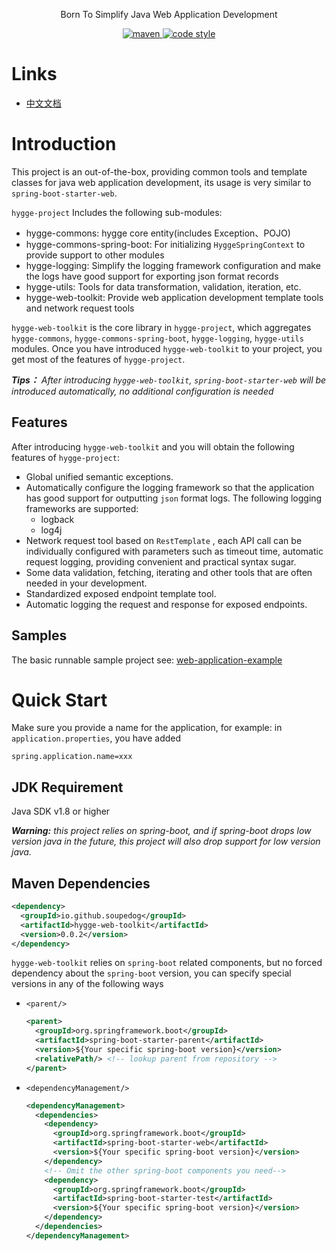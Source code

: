 <p align="center">
  Born To Simplify Java Web Application Development
</p>

<p align="center">
  <a href="https://search.maven.org/search?q=g:io.github.soupedog%20AND%20a:hygge-web-toolkit">
    <img alt="maven" src="https://img.shields.io/maven-central/v/io.github.soupedog/hygge-web-toolkit.svg?style=flat-square">
  </a>

  <a href="https://www.apache.org/licenses/LICENSE-2.0">
    <img alt="code style" src="https://img.shields.io/badge/license-Apache%202-4EB1BA.svg?style=flat-square">
  </a>
</p>

# Links
- [中文文档](https://github.com/soupedog/hygge-project/wiki/Document_ch)

# Introduction

This project is an out-of-the-box, providing common tools and template classes for java web application development, its usage is very similar to ``spring-boot-starter-web``.

``hygge-project`` Includes the following sub-modules:

- hygge-commons: hygge core entity(includes Exception、POJO)
- hygge-commons-spring-boot: For initializing ``HyggeSpringContext`` to provide support to other modules
- hygge-logging: Simplify the logging framework configuration and make the logs have good support for exporting json format records
- hygge-utils: Tools for data transformation, validation, iteration, etc.
- hygge-web-toolkit: Provide web application development template tools and network request tools

``hygge-web-toolkit`` is the core library in ``hygge-project``, which aggregates ``hygge-commons``, ``hygge-commons-spring-boot``, ``hygge-logging``, ``hygge-utils`` modules. Once you have introduced ``hygge-web-toolkit`` to your project, you get most of the features of ``hygge-project``.

***Tips：** After introducing ``hygge-web-toolkit``, ``spring-boot-starter-web`` will be introduced automatically, no additional configuration is needed*

## Features

After introducing  ``hygge-web-toolkit`` and you will obtain the following features of ``hygge-project``:

- Global unified semantic exceptions.
- Automatically configure the logging framework so that the application has good support for outputting ``json`` format logs. The following logging frameworks are supported:
  - logback
  - log4j
- Network request tool based on ``RestTemplate`` , each API call can be individually configured with parameters such as timeout time, automatic request logging, providing convenient and practical syntax sugar.
- Some data validation, fetching, iterating and other tools that are often needed in your development.
- Standardized exposed endpoint template tool.
- Automatic logging the request and response for exposed endpoints.

## Samples

The basic runnable sample project see: [web-application-example](https://github.com/soupedog/hygge-project/tree/main/web-application-example)

# Quick Start

Make sure you provide a name for the application, for example:
in ``application.properties``, you have added
```properties
spring.application.name=xxx
``` 
## JDK Requirement

Java SDK v1.8 or higher

***Warning:** this project relies on spring-boot, and if spring-boot drops low version java in the future, this project will also drop support for low version java.*

## Maven Dependencies

```xml
<dependency>
  <groupId>io.github.soupedog</groupId>
  <artifactId>hygge-web-toolkit</artifactId>
  <version>0.0.2</version>
</dependency>
```

``hygge-web-toolkit`` relies on ``spring-boot`` related components, but no forced dependency about the ``spring-boot`` version, you can specify special versions in any of the following ways

- ``<parent/>``
  ```xml
  <parent>
    <groupId>org.springframework.boot</groupId>
    <artifactId>spring-boot-starter-parent</artifactId>
    <version>${Your specific spring-boot version}</version>
    <relativePath/> <!-- lookup parent from repository -->
  </parent>
  ``` 

- ``<dependencyManagement/>``
  ```xml
  <dependencyManagement>
    <dependencies>
      <dependency>
        <groupId>org.springframework.boot</groupId>
        <artifactId>spring-boot-starter-web</artifactId>
        <version>${Your specific spring-boot version}</version>
      </dependency>
      <!-- Omit the other spring-boot components you need-->
      <dependency>
        <groupId>org.springframework.boot</groupId>
        <artifactId>spring-boot-starter-test</artifactId>
        <version>${Your specific spring-boot version}</version>
      </dependency>
    </dependencies>
  </dependencyManagement>
  ```

